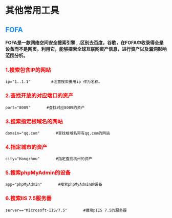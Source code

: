 # 其他常用工具

## <font color = #1E90FF>FOFA</font>
<B>FOFA是一款网络空间安全搜索引擎 , .区别去百度，谷歌，在FOFA中收录得全是设备而不是网页。利用它，能够探索全球互联网资产信息，进行资产以及漏洞影响范围分析。</B>

### <font color = #FF0000>1.搜索包含IP的网站</font>
```
ip="1..1.1"         #注意搜索要用ip 作为名称。
```

### <font color = #FF0000>2.查找开放的对应端口的资产</font>
```
port="8009"       #查找对应8009的资产
```

### <font color = #FF0000>3.搜索指定根域名的网站</font>
```
domain="qq.com"       #查找根域名带有qq.com的网站
```

### <font color = #FF0000>4.指定城市的资产</font>
```
city="Hangzhou"       #指定查找杭州的资产
```

### <font color = #FF0000>5.搜索phpMyAdmin的设备</font>
```
app="phpMyAdmin"       #搜索phpMyAdmin的设备
```

### <font color = #FF0000>6.搜索IIS 7.5服务器</font>
```
server=="Microsoft-IIS/7.5"       #搜索pIIS 7.5的服务器
```